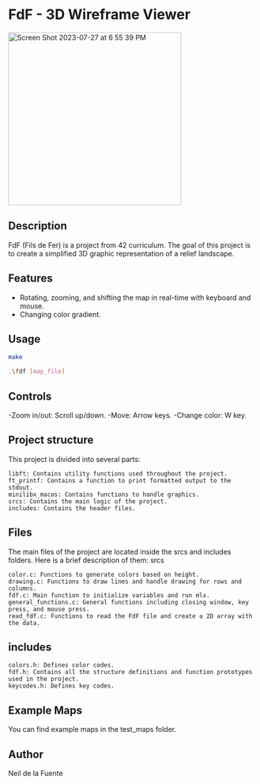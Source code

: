# FdF - 3D Wireframe Viewer

<img width="350" alt="Screen Shot 2023-07-27 at 6 55 39 PM" src="https://github.com/Neilus03/FdF-42/assets/87651732/4d698bda-f5a3-494d-a9bd-94541c60739c">


## Description
FdF (Fils de Fer) is a project from 42 curriculum. The goal of this project is to create a simplified 3D graphic representation of a relief landscape.

## Features

- Rotating, zooming, and shifting the map in real-time with keyboard and mouse.
- Changing color gradient.

## Usage

```sh
make
```
```sh
.\fdf [map_file]
```
## Controls

-Zoom in/out: Scroll up/down.
-Move: Arrow keys.
-Change color: W key.

## Project structure

This project is divided into several parts:

    libft: Contains utility functions used throughout the project.
    ft_printf: Contains a function to print formatted output to the stdout.
    minilibx_macos: Contains functions to handle graphics.
    srcs: Contains the main logic of the project.
    includes: Contains the header files.

## Files

The main files of the project are located inside the srcs and includes folders. Here is a brief description of them:
srcs

    color.c: Functions to generate colors based on height.
    drawing.c: Functions to draw lines and handle drawing for rows and columns.
    fdf.c: Main function to initialize variables and run mlx.
    general_functions.c: General functions including closing window, key press, and mouse press.
    read_fdf.c: Functions to read the FdF file and create a 2D array with the data.

## includes

    colors.h: Defines color codes.
    fdf.h: Contains all the structure definitions and function prototypes used in the project.
    keycodes.h: Defines key codes.

## Example Maps

You can find example maps in the test_maps folder.

## Author

Neil de la Fuente
